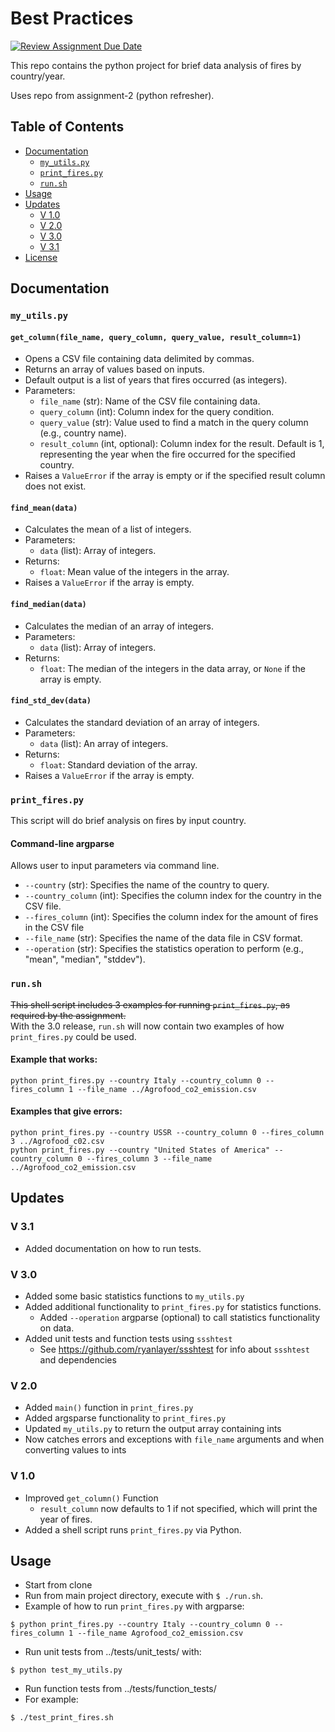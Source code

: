 # Best Practices 

[![Review Assignment Due Date](https://classroom.github.com/assets/deadline-readme-button-24ddc0f5d75046c5622901739e7c5dd533143b0c8e959d652212380cedb1ea36.svg)](https://classroom.github.com/a/oQi7O4AA)

This repo contains the python project for brief data analysis of fires by country/year.

Uses repo from assignment-2 (python refresher).

## Table of Contents
- [Documentation](#documentation)
  - [`my_utils.py`](#my-utils)
  - [`print_fires.py`](#print-fires)
  - [`run.sh`](#runsh)
- [Usage](#usage)
- [Updates](#updates)
  - [V 1.0](#v-1)
  - [V 2.0](#v-2)
  - [V 3.0](#v-3)
  - [V 3.1](#v-3.1)
- [License](#license)

## Documentation <a name="documentation"></a>

### `my_utils.py` <a name="my-utils"></a>


#### `get_column(file_name, query_column, query_value, result_column=1)`
- Opens a CSV file containing data delimited by commas.
- Returns an array of values based on inputs.
- Default output is a list of years that fires occurred (as integers).
- Parameters:
    - `file_name` (str): Name of the CSV file containing data.
    - `query_column` (int): Column index for the query condition.
    - `query_value` (str): Value used to find a match in the query column (e.g., country name).
    - `result_column` (int, optional): Column index for the result. Default is 1, representing the year when the fire occurred for the specified country.
- Raises a `ValueError` if the array is empty or if the specified result column does not exist.

#### `find_mean(data)`
- Calculates the mean of a list of integers.
- Parameters:
    - `data` (list): Array of integers.
- Returns:
    - `float`: Mean value of the integers in the array.
- Raises a `ValueError` if the array is empty.

#### `find_median(data)`
- Calculates the median of an array of integers.
- Parameters:
    - `data` (list): Array of integers.
- Returns:
    - `float`: The median of the integers in the data array, or `None` if the array is empty.

#### `find_std_dev(data)`
- Calculates the standard deviation of an array of integers.
- Parameters:
    - `data` (list): An array of integers.
- Returns:
    - `float`: Standard deviation of the array.
- Raises a `ValueError` if the array is empty.


### `print_fires.py` <a name="print-fires"></a>
This script will do brief analysis on fires by input country.

#### Command-line argparse
Allows user to input parameters via command line.
- `--country` (str): Specifies the name of the country to query.
- `--country_column` (int): Specifies the column index for the country in the CSV file.
- `--fires_column` (int): Specifies the column index for the amount of fires in the CSV file
- `--file_name` (str): Specifies the name of the data file in CSV format.
- `--operation` (str): Specifies the statistics operation to perform (e.g., "mean", "median", "stddev").

### `run.sh` <a name="runsh"></a>
~~This shell script includes 3 examples for running `print_fires.py`, as required by the assignment.~~
<br>
With the 3.0 release, `run.sh` will now contain two examples of how `print_fires.py` could be used.

#### Example that works:

```shell
python print_fires.py --country Italy --country_column 0 --fires_column 1 --file_name ../Agrofood_co2_emission.csv
```

#### Examples that give errors:
```shell
python print_fires.py --country USSR --country_column 0 --fires_column 3 ../Agrofood_c02.csv
python print_fires.py --country "United States of America" --country_column 0 --fires_column 3 --file_name ../Agrofood_co2_emission.csv
```


## Updates <a name="updates"></a>

### V 3.1 <a name="v-3.1"></a>
- Added documentation on how to run tests.

### V 3.0 <a name="v-3"></a>
- Added some basic statistics functions to `my_utils.py`
- Added additional functionality to `print_fires.py` for statistics functions.
  - Added `--operation` argparse (optional) to call statistics functionality on data.
- Added unit tests and function tests using `ssshtest`
  - See https://github.com/ryanlayer/ssshtest for info about `ssshtest` and dependencies

### V 2.0 <a name="v-2"></a> 
- Added `main()` function in `print_fires.py`
- Added argsparse functionality to `print_fires.py`
- Updated `my_utils.py` to return the output array containing ints
- Now catches errors and exceptions with `file_name` arguments and when converting values to ints

### V 1.0 <a name="v-1"></a>
- Improved `get_column()` Function
  - `result_column` now defaults to 1 if not specified, which will print the year of fires.
- Added a shell script runs `print_fires.py` via Python.


## Usage <a name="usage"></a>
- Start from clone
- Run from main project directory, execute with `$ ./run.sh`.
- Example of how to run `print_fires.py` with argparse:

```shell
$ python print_fires.py --country Italy --country_column 0 --fires_column 1 --file_name Agrofood_co2_emission.csv
```

- Run unit tests from ../tests/unit_tests/ with:

```shell 
$ python test_my_utils.py
```

- Run function tests from ../tests/function_tests/ 
- For example: 

```shell
$ ./test_print_fires.sh
```
